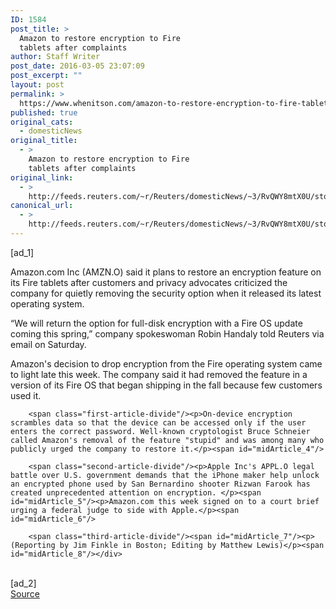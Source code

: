 ```yaml
---
ID: 1584
post_title: >
  Amazon to restore encryption to Fire
  tablets after complaints
author: Staff Writer
post_date: 2016-03-05 23:07:09
post_excerpt: ""
layout: post
permalink: >
  https://www.whenitson.com/amazon-to-restore-encryption-to-fire-tablets-after-complaints/
published: true
original_cats:
  - domesticNews
original_title:
  - >
    Amazon to restore encryption to Fire
    tablets after complaints
original_link:
  - >
    http://feeds.reuters.com/~r/Reuters/domesticNews/~3/RvQWY8mtX0U/story01.htm
canonical_url:
  - >
    http://feeds.reuters.com/~r/Reuters/domesticNews/~3/RvQWY8mtX0U/story01.htm
---
```

 [ad_1]
<br><div id="articleText">
<span id="midArticle_start"/>

<span id="midArticle_0"/><span class="focusParagraph" readability="4"><p><span class="articleLocatio&lt;/span&gt;n">Amazon.com Inc (<span id="symbol_AMZN.O_0">AMZN.O</span>) said it plans to restore an encryption feature on its Fire tablets after customers and privacy advocates criticized the company for quietly removing the security option when it released its latest operating system.</span></p></span><span id="midArticle_1"/><p>“We will return the option for full-disk encryption with a Fire OS update coming this spring,” company spokeswoman Robin Handaly told Reuters via email on Saturday.</p><span id="midArticle_2"/><p>Amazon's decision to drop encryption from the Fire operating system came to light late this week. The company said it had removed the feature in a version of its Fire OS that began shipping in the fall because few customers used it. </p><span id="midArticle_3"/>
        
        <span class="first-article-divide"/><p>On-device encryption scrambles data so that the device can be accessed only if the user enters the correct password. Well-known cryptologist Bruce Schneier called Amazon's removal of the feature "stupid" and was among many who publicly urged the company to restore it.</p><span id="midArticle_4"/>
        
        <span class="second-article-divide"/><p>Apple Inc's APPL.O legal battle over U.S. government demands that the iPhone maker help unlock an encrypted phone used by San Bernardino shooter Rizwan Farook has created unprecedented attention on encryption. </p><span id="midArticle_5"/><p>Amazon.com this week signed on to a court brief urging a federal judge to side with Apple.</p><span id="midArticle_6"/>
        
        <span class="third-article-divide"/><span id="midArticle_7"/><p> (Reporting by Jim Finkle in Boston; Editing by Matthew Lewis)</p><span id="midArticle_8"/></div>
<br>[ad_2]
<br><a href="http://feeds.reuters.com/~r/Reuters/domesticNews/~3/RvQWY8mtX0U/story01.htm">Source </a>